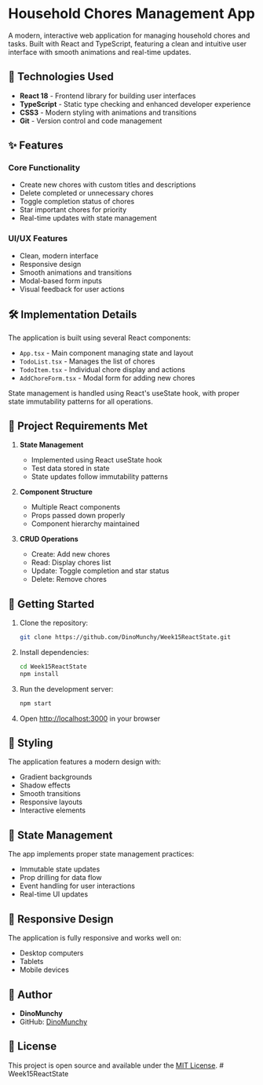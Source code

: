 # Household Chores Management App

A modern, interactive web application for managing household chores and tasks. Built with React and TypeScript, featuring a clean and intuitive user interface with smooth animations and real-time updates.

## 🚀 Technologies Used

- **React 18** - Frontend library for building user interfaces
- **TypeScript** - Static type checking and enhanced developer experience
- **CSS3** - Modern styling with animations and transitions
- **Git** - Version control and code management

## ✨ Features

### Core Functionality
- Create new chores with custom titles and descriptions
- Delete completed or unnecessary chores
- Toggle completion status of chores
- Star important chores for priority
- Real-time updates with state management

### UI/UX Features
- Clean, modern interface
- Responsive design
- Smooth animations and transitions
- Modal-based form inputs
- Visual feedback for user actions

## 🛠️ Implementation Details

The application is built using several React components:

- `App.tsx` - Main component managing state and layout
- `TodoList.tsx` - Manages the list of chores
- `TodoItem.tsx` - Individual chore display and actions
- `AddChoreForm.tsx` - Modal form for adding new chores

State management is handled using React's useState hook, with proper state immutability patterns for all operations.

## 🎯 Project Requirements Met

1. **State Management**
   - Implemented using React useState hook
   - Test data stored in state
   - State updates follow immutability patterns

2. **Component Structure**
   - Multiple React components
   - Props passed down properly
   - Component hierarchy maintained

3. **CRUD Operations**
   - Create: Add new chores
   - Read: Display chores list
   - Update: Toggle completion and star status
   - Delete: Remove chores

## 🚦 Getting Started

1. Clone the repository:
   ```bash
   git clone https://github.com/DinoMunchy/Week15ReactState.git
   ```

2. Install dependencies:
   ```bash
   cd Week15ReactState
   npm install
   ```

3. Run the development server:
   ```bash
   npm start
   ```

4. Open [http://localhost:3000](http://localhost:3000) in your browser

## 🎨 Styling

The application features a modern design with:
- Gradient backgrounds
- Shadow effects
- Smooth transitions
- Responsive layouts
- Interactive elements

## 🔄 State Management

The app implements proper state management practices:
- Immutable state updates
- Prop drilling for data flow
- Event handling for user interactions
- Real-time UI updates

## 📱 Responsive Design

The application is fully responsive and works well on:
- Desktop computers
- Tablets
- Mobile devices

## 👥 Author

- **DinoMunchy**
- GitHub: [DinoMunchy](https://github.com/DinoMunchy)

## 📄 License

This project is open source and available under the [MIT License](LICENSE).
#   W e e k 1 5 R e a c t S t a t e 
 
 